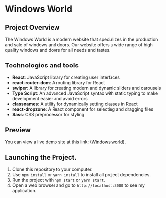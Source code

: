 # Windows World

## Project Overview

The Windows World is a modern website that specializes in the production and sale of windows and doors. Our website offers a wide range of high quality windows and doors for all needs and tastes.

## Technologies and tools

- **React**: JavaScript library for creating user interfaces
- **react-router-dom**: A routing library for React
- **swiper**: A library for creating modern and dynamic sliders and carousels
- **Type Script**: An advanced JavaScript syntax with static typing to make development easier and avoid errors
- **classnames**: A utility for dynamically setting classes in React
- **react-dropzone**: A React component for selecting and dragging files
- **Sass**: CSS preprocessor for styling

## Preview

You can view a live demo site at this link:  ([Windows world](https://andriiyelieva.github.io/windows-world/)).

## Launching the Project.

1. Clone this repository to your computer.
2. Use `npm install` or `yarn install` to install all project dependencies.
3. Run the project with `npm start` or `yarn start`.
4. Open a web browser and go to `http://localhost:3000` to see my application.
